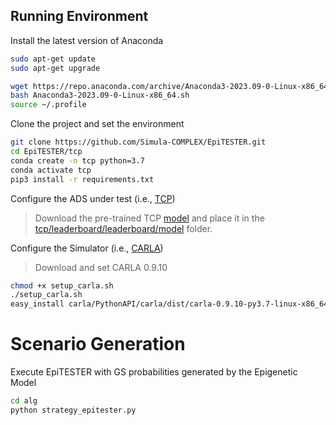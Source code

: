 ## Running Environment

Install the latest version of Anaconda

```sh
sudo apt-get update
sudo apt-get upgrade

wget https://repo.anaconda.com/archive/Anaconda3-2023.09-0-Linux-x86_64.sh
bash Anaconda3-2023.09-0-Linux-x86_64.sh
source ~/.profile
```

Clone the project and set the environment

```sh
git clone https://github.com/Simula-COMPLEX/EpiTESTER.git
cd EpiTESTER/tcp
conda create -n tcp python=3.7
conda activate tcp
pip3 install -r requirements.txt
```

Configure the ADS under test (i.e., [TCP](https://github.com/OpenDriveLab/TCP))

> Download the pre-trained TCP [model](https://hkustconnect-my.sharepoint.com/:u:/g/personal/qzhangcb_connect_ust_hk/ETe4OX79JldIsvgNGIs5NmIBkJnfPDG2G5Ij-8ha518rOw?e=BG1dek) and place it in the [tcp/leaderboard/leaderboard/model](https://github.com/Simula-COMPLEX/EpiTESTER/tree/main/leaderboard/team_code) folder.
> 

Configure the Simulator (i.e., [CARLA](https://carla.org/))

> Download and set CARLA 0.9.10

```sh
chmod +x setup_carla.sh
./setup_carla.sh
easy_install carla/PythonAPI/carla/dist/carla-0.9.10-py3.7-linux-x86_64.egg
```


# Scenario Generation

Execute EpiTESTER with GS probabilities generated by the Epigenetic Model

```sh
cd alg
python strategy_epitester.py
```
